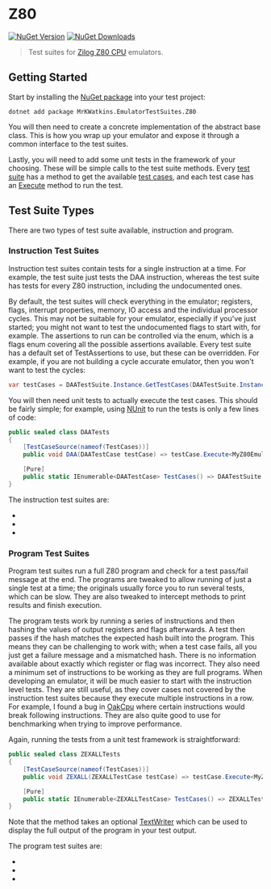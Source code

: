 # Z80

[![NuGet Version](https://img.shields.io/nuget/v/MrKWatkins.EmulatorTestSuites.Z80)](https://www.nuget.org/packages/MrKWatkins.EmulatorTestSuites.Z80)
[![NuGet Downloads](https://img.shields.io/nuget/dt/MrKWatkins.EmulatorTestSuites.Z80)](https://www.nuget.org/packages/MrKWatkins.EmulatorTestSuites.Z80)

> Test suites for [Zilog Z80 CPU](https://en.wikipedia.org/wiki/Zilog_Z80) emulators.

## Getting Started

Start by installing the [NuGet package](https://www.nuget.org/packages/MrKWatkins.EmulatorTestSuites.Z80) into your test project:

```
dotnet add package MrKWatkins.EmulatorTestSuites.Z80
```

You will then need to create a concrete implementation of the [](MrKWatkins.EmulatorTestSuites.Z80.Z80TestHarness.md)abstract base class. This is how you wrap
up your emulator and expose it through a common interface to the test suites.

Lastly, you will need to add some unit tests in the framework of your choosing. These will be simple calls to the test suite methods. Every 
[test suite](MrKWatkins.EmulatorTestSuites.Z80.TestSuite.md) has a method to get the available [test cases](MrKWatkins.EmulatorTestSuites.Z80.TestCase.md), and each test case has an [Execute](MrKWatkins.EmulatorTestSuites.Z80.TestCase.Execute.md)
method to run the test.

## Test Suite Types

There are two types of test suite available, instruction and program.

### Instruction Test Suites

Instruction test suites contain tests for a single instruction at a time. For example, the [](DAA.md)test suite just tests the DAA instruction, whereas
the [](Fuse.md)test suite has tests for every Z80 instruction, including the undocumented ones.

By default, the test suites will check everything in the emulator; registers, flags, interrupt properties, memory, IO access and the individual processor cycles.
This may not be suitable for your emulator, especially if you've just started; you might not want to test the undocumented flags to start with, for example. The
assertions to run can be controlled via the [](MrKWatkins.EmulatorTestSuites.Z80.Instruction.TestAssertions.md)enum, which is a flags enum covering all the
possible assertions available. Every test suite has a default set of TestAssertions to use, but these can be overridden. For example, if you are not building a
cycle accurate emulator, then you won't want to test the cycles:

```c#
var testCases = DAATestSuite.Instance.GetTestCases(DAATestSuite.Instance.DefaultOptions & ~TestAssertions.Cycles);
```

You will then need unit tests to actually execute the test cases. This should be fairly simple; for example, using [NUnit](https://nunit.org/) to run
the [](DAA.md)tests is only a few lines of code:

```c#
public sealed class DAATests
{
    [TestCaseSource(nameof(TestCases))]
    public void DAA(DAATestCase testCase) => testCase.Execute<MyZ80EmulatorTestHarness>();

    [Pure]
    public static IEnumerable<DAATestCase> TestCases() => DAATestSuite.Instance.GetTestCases();
}
```

The instruction test suites are:

* [](DAA.md)
* [](Fuse.md)
* [](SingleStep.md)

### Program Test Suites

Program test suites run a full Z80 program and check for a test pass/fail message at the end. The programs are tweaked to allow running of just a single test
at a time; the originals usually force you to run several tests, which can be slow. They are also tweaked to intercept methods to print results and finish
execution.

The program tests work by running a series of instructions and then hashing the values of output registers and flags afterwards. A test then passes if the hash
matches the expected hash built into the program. This means they can be challenging to work with; when a test case fails, all you just get a failure message
and a mismatched hash. There is no information available about exactly which register or flag was incorrect. They also need a minimum set of instructions to be
working as they are full programs. When developing an emulator, it will be much easier to start with the instruction level tests. They are still useful, as they
cover cases not covered by the instruction test suites because they execute multiple instructions in a row. For example, I found a bug in
[OakCpu](https://github.com/MrKWatkins/OakCpu) where certain instructions would break following instructions. They are also quite good to use for benchmarking
when trying to improve performance.

Again, running the tests from a unit test framework is straightforward:

```c#
public sealed class ZEXALLTests
{
    [TestCaseSource(nameof(TestCases))]
    public void ZEXALL(ZEXALLTestCase testCase) => testCase.Execute<MyZ80EmulatorTestHarness>(TestContext.Progress);

    [Pure]
    public static IEnumerable<ZEXALLTestCase> TestCases() => ZEXALLTestSuite.ZEXALL.TestCases;
}
```

Note that the [](MrKWatkins.EmulatorTestSuites.Z80.TestCase.Execute.md)method takes an optional
[TextWriter](https://learn.microsoft.com/en-gb/dotnet/api/system.io.textwriter) which can be used to display the full output of the program in your test output.

The program test suites are:

* [](MarkWoodmass.md)
* [](Raxoft.md)
* [](ZEXALL.md)